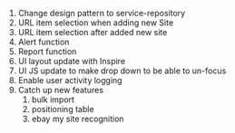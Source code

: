 1. Change design pattern to service-repository
2. URL item selection when adding new Site
3. URL item selection after added new site
4. Alert function
5. Report function
6. UI layout update with Inspire
7. UI JS update to make drop down to be able to un-focus
8. Enable user activity logging
9. Catch up new features
    1. bulk import
    2. positioning table
    3. ebay my site recognition
